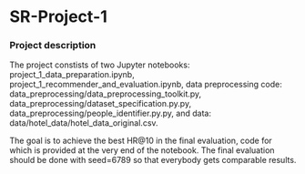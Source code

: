 # SR-Project-1

### Project description
The project constists of two Jupyter notebooks:
project_1_data_preparation.ipynb,
project_1_recommender_and_evaluation.ipynb,
data preprocessing code:
data_preprocessing/data_preprocessing_toolkit.py,
data_preprocessing/dataset_specification.py.py,
data_preprocessing/people_identifier.py.py,
and data:
data/hotel_data/hotel_data_original.csv.

The goal is to achieve the best HR@10 in the final evaluation, code for which is provided at the very end of the notebook. The final evaluation should be done with seed=6789 so that everybody gets comparable results.
